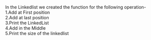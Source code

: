 In the Linkedlist we created the function for the following operation-
<br>
1.Add at First position
<br>
2.Add at last  position
<br>
3.Print the LinkedList
<br>
4.Add in the Middle
<br>
5.Print the size of the linkedlist
